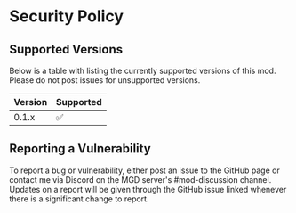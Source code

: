 # Security Policy

## Supported Versions

Below is a table with listing the currently supported versions 
of this mod. Please do not post issues for unsupported versions.

| Version | Supported          |
| ------- | ------------------ |
| 0.1.x   | :white_check_mark: |

## Reporting a Vulnerability

To report a bug or vulnerability, either post an issue to the GitHub 
page or contact me via Discord on the MGD server's #mod-discussion 
channel. Updates on a report will be given through the GitHub issue linked
whenever there is a significant change to report.
